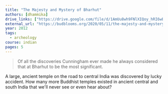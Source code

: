 ```yaml
---
title: "The Majesty and Mystery of Bharhut"
authors: [dhammika]
drive_links: ["https://drive.google.com/file/d/1AmUu8wh9FNlXIQoy_hRI6wBTEy3tXJgh/view?usp=drivesdk"]
external_url: "https://budblooms.org/2020/05/11/the-majesty-and-mystery-of-bharhut-2/"
year: 2012
tags:
  - archeology
course: indian
pages: 5
---
```


> Of all the discoveries Cunningham ever made he always considered that at Bharhut to be the most significant.

A large, ancient temple on the road to central India was discovered by lucky accident. How many more Buddhist temples existed in ancient central and south India that we'll never see or even hear about?
